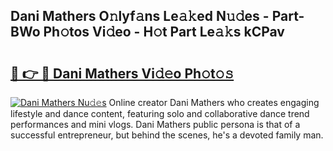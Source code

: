## Dani Mathers O𝚗lyf𝚊ns Le𝚊𝚔ed N𝚞𝚍es - Part-BWo Ph𝚘tos Vi𝚍eo - H𝚘t Part Le𝚊𝚔s kCPav

# <h2><a href="http://hf73sq.feru.top/?c=Dani+Mathers">🔗 👉 🔴 Dani Mathers Vi𝚍𝚎o Ph𝚘t𝚘𝚜</a></h2>

[![Dani Mathers Nu𝚍𝚎s](https://i.imgur.com/0TWrTi3.gif)](http://hf73sq.feru.top/?c=Dani+Mathers)
Online creator Dani Mathers who creates engaging lifestyle and dance content, featuring solo and collaborative dance trend performances and mini vlogs. Dani Mathers public persona is that of a successful entrepreneur, but behind the scenes, he's a devoted family man. 
